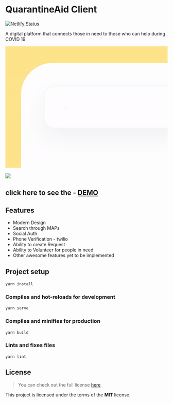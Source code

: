 # QuarantineAid Client

[![Netlify Status](https://api.netlify.com/api/v1/badges/1cdc179a-4d2a-45d2-be98-e819a6695a58/deploy-status)](https://app.netlify.com/sites/quarantineaid-stg/deploys)

A digital platform that connects those in need to those who can help during COVID 19

![QuarantineAid Client](demo/demo.gif)

<img src="https://dev-to-uploads.s3.amazonaws.com/i/ifkj4ggl426kypcxgukp.png" width="600px"/>

## click here to see the - [DEMO](https://www.quarantineaid.in)

## Features
- Modern Design
- Search through MAPs
- Social Auth
- Phone Verification - twilio
- Ability to create Request
- Ability to Volunteer for people in need
- Other awesome features yet to be implemented


## Project setup
```
yarn install
```

### Compiles and hot-reloads for development
```
yarn serve
```

### Compiles and minifies for production
```
yarn build
```

### Lints and fixes files
```
yarn lint
```

## License
>You can check out the full license [here](https://github.com/karthik-srinivas/qaid-2020-client/blob/master/LICENSE)

This project is licensed under the terms of the **MIT** license.

